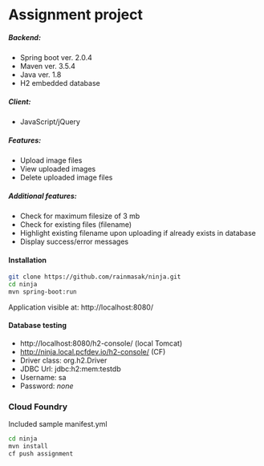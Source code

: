 # Assignment project

##### Backend:
  - Spring boot ver. 2.0.4
  - Maven ver. 3.5.4 
  - Java ver. 1.8
  - H2 embedded database

##### Client:
  - JavaScript/jQuery

##### Features:
  - Upload image files
  - View uploaded images
  - Delete uploaded image files

##### Additional features:
  - Check for maximum filesize of 3 mb
  - Check for existing files (filename)
  - Highlight existing filename upon uploading if already exists in database
  - Display success/error messages

#### Installation
```sh
git clone https://github.com/rainmasak/ninja.git
cd ninja
mvn spring-boot:run
```
Application visible at: http://localhost:8080/

#### Database testing
  - http://localhost:8080/h2-console/ (local Tomcat)
  - http://ninja.local.pcfdev.io/h2-console/ (CF)
  - Driver class: org.h2.Driver
  - JDBC Url: jdbc:h2:mem:testdb
  - Username: sa
  - Password: *none*

### Cloud Foundry
Included sample manifest.yml
```sh
cd ninja
mvn install
cf push assignment
```